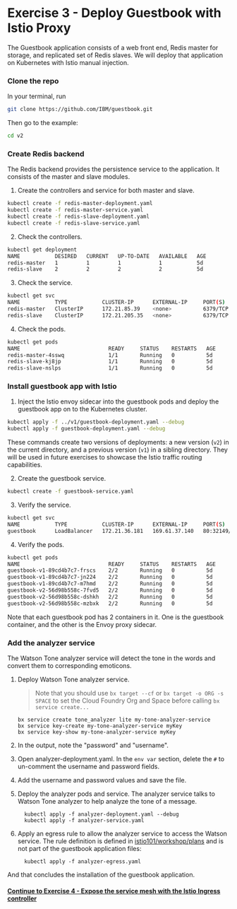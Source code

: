 # Exercise 3 - Deploy Guestbook with Istio Proxy

The Guestbook application consists of a web front end, Redis master for storage, and replicated set of Redis slaves. We will deploy that application on Kubernetes with Istio manual injection.

### Clone the repo
In your terminal, run
  ```sh
  git clone https://github.com/IBM/guestbook.git
  ```
Then go to the example:
  ```sh
  cd v2
  ```

### Create Redis backend
The Redis backend provides the persistence service to the application. It consists of the master and slave modules.

1. Create the controllers and service for both master and slave.
  ``` sh
  kubectl create -f redis-master-deployment.yaml
  kubectl create -f redis-master-service.yaml
  kubectl create -f redis-slave-deployment.yaml
  kubectl create -f redis-slave-service.yaml
  ```
2. Check the controllers.
  ```sh
  kubectl get deployment
  NAME           DESIRED   CURRENT   UP-TO-DATE   AVAILABLE   AGE
  redis-master   1         1         1            1           5d
  redis-slave    2         2         2            2           5d
  ```
3. Check the service.
  ```sh
  kubectl get svc
  NAME           TYPE           CLUSTER-IP      EXTERNAL-IP     PORT(S)        AGE
  redis-master   ClusterIP      172.21.85.39    <none>          6379/TCP       5d
  redis-slave    ClusterIP      172.21.205.35   <none>          6379/TCP       5d
  ```
4. Check the pods.
  ```sh
  kubectl get pods
  NAME                            READY     STATUS    RESTARTS   AGE
  redis-master-4sswq              1/1       Running   0          5d
  redis-slave-kj8jp               1/1       Running   0          5d
  redis-slave-nslps               1/1       Running   0          5d
  ```
### Install guestbook app with Istio

1. Inject the Istio envoy sidecar into the guestbook pods and deploy the guestbook app on to the Kubernetes cluster.
```sh
kubectl apply -f ../v1/guestbook-deployment.yaml --debug
kubectl apply -f guestbook-deployment.yaml --debug
```
These commands create two versions of deployments: a new version (`v2`) in the current directory, and a previous version (`v1`) in a sibling directory. They will be used in future exercises to showcase the Istio traffic routing capabilities.

2. Create the guestbook service.
```sh
kubectl create -f guestbook-service.yaml
```

3. Verify the service.
```sh
kubectl get svc
NAME           TYPE           CLUSTER-IP      EXTERNAL-IP     PORT(S)        AGE
guestbook      LoadBalancer   172.21.36.181   169.61.37.140   80:32149/TCP   5d
```

4. Verify the pods.
```sh
kubectl get pods
NAME                            READY     STATUS    RESTARTS   AGE
guestbook-v1-89cd4b7c7-frscs    2/2       Running   0          5d
guestbook-v1-89cd4b7c7-jn224    2/2       Running   0          5d
guestbook-v1-89cd4b7c7-m7hmd    2/2       Running   0          5d
guestbook-v2-56d98b558c-7fvd5   2/2       Running   0          5d
guestbook-v2-56d98b558c-dshkh   2/2       Running   0          5d
guestbook-v2-56d98b558c-mzbxk   2/2       Running   0          5d
```

Note that each guestbook pod has 2 containers in it. One is the guestbook container, and the other is the Envoy proxy sidecar.

### Add the analyzer service
The Watson Tone analyzer service will detect the tone in the words and convert them to corresponding emoticons.

1. Deploy Watson Tone analyzer service.

    > Note that you should use `bx target --cf` or `bx target -o ORG -s SPACE` to set the Cloud Foundry Org and Space before calling `bx service create...`

    ```console
    bx service create tone_analyzer lite my-tone-analyzer-service
    bx service key-create my-tone-analyzer-service myKey
    bx service key-show my-tone-analyzer-service myKey
    ```

2. In the output, note the "password" and "username".

3. Open analyzer-deployment.yaml. In the `env var` section, delete the `#` to un-comment the username and password fields.

4. Add the username and password values and save the file.

5. Deploy the analyzer pods and service. The analyzer service talks to Watson Tone analyzer to help analyze the tone of a message.

    ```console
      kubectl apply -f analyzer-deployment.yaml --debug
      kubectl apply -f analyzer-service.yaml
    ```
6. Apply an egress rule to allow the analyzer service to access the Watson service. The rule definition is defined in [istio101/workshop/plans](https://github.com/IBM/istio101/tree/master/workshop/plans) and is not part of the guestbook application files:
    ```console
      kubectl apply -f analyzer-egress.yaml
    ```
And that concludes the installation of the guestbook application.

#### [Continue to Exercise 4 - Expose the service mesh with the Istio Ingress controller](../exercise-4/README.md)
